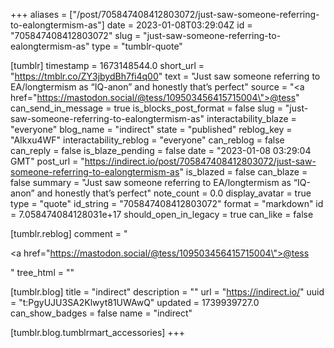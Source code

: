 +++
aliases = ["/post/705847408412803072/just-saw-someone-referring-to-ealongtermism-as"]
date = 2023-01-08T03:29:04Z
id = "705847408412803072"
slug = "just-saw-someone-referring-to-ealongtermism-as"
type = "tumblr-quote"

[tumblr]
timestamp = 1673148544.0
short_url = "https://tmblr.co/ZY3jbydBh7fi4q00"
text = "Just saw someone referring to EA/longtermism as &ldquo;IQ-anon&rdquo; and honestly that&rsquo;s perfect"
source = "<a href=\"https://mastodon.social/@tess/109503456415715004\">@tess</a>"
can_send_in_message = true
is_blocks_post_format = false
slug = "just-saw-someone-referring-to-ealongtermism-as"
interactability_blaze = "everyone"
blog_name = "indirect"
state = "published"
reblog_key = "AIkxu4WF"
interactability_reblog = "everyone"
can_reblog = false
can_reply = false
is_blaze_pending = false
date = "2023-01-08 03:29:04 GMT"
post_url = "https://indirect.io/post/705847408412803072/just-saw-someone-referring-to-ealongtermism-as"
is_blazed = false
can_blaze = false
summary = "Just saw someone referring to EA/longtermism as “IQ-anon” and honestly that’s perfect"
note_count = 0.0
display_avatar = true
type = "quote"
id_string = "705847408412803072"
format = "markdown"
id = 7.058474084128031e+17
should_open_in_legacy = true
can_like = false

[tumblr.reblog]
comment = "<p><a href=\"https://mastodon.social/@tess/109503456415715004\">@tess</a></p>"
tree_html = ""

[tumblr.blog]
title = "indirect"
description = ""
url = "https://indirect.io/"
uuid = "t:PgyUJU3SA2Klwyt81UWAwQ"
updated = 1739939727.0
can_show_badges = false
name = "indirect"

[tumblr.blog.tumblrmart_accessories]
+++
